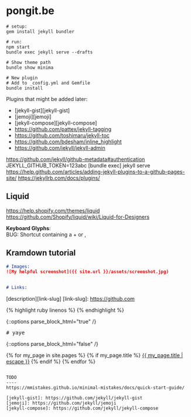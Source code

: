 pongit.be
=========

```
# setup:
gem install jekyll bundler

# run:
npm start
bundle exec jekyll serve --drafts

# Show theme path
bundle show minima

# New plugin
# Add to _config.yml and Gemfile
bundle install
```

Plugins that might be added later:  
- [jekyll-gist][jekyll-gist]
- [jemoji][jemoji]
- [jekyll-compose][jekyll-compose]
- https://github.com/pattex/jekyll-tagging
- https://github.com/toshimaru/jekyll-toc
- https://github.com/bdesham/inline_highlight
- https://github.com/jekyll/jekyll-admin


https://github.com/jekyll/github-metadata#authentication
JEKYLL_GITHUB_TOKEN=123abc [bundle exec] jekyll serve
https://help.github.com/articles/adding-jekyll-plugins-to-a-github-pages-site/
https://jekyllrb.com/docs/plugins/

Liquid
------
https://help.shopify.com/themes/liquid
https://github.com/Shopify/liquid/wiki/Liquid-for-Designers


**Keyboard Glyphs**:  
BUG: Shortcut containing a + or ,


Kramdown tutorial
-----------------

```md
# Images:
![My helpful screenshot]({{ site.url }}/assets/screenshot.jpg)


# Links:
```
[description][link-slug]
[link-slug]: https://github.com

{% highlight ruby linenos %}
{% endhighlight %}

{::options parse_block_html="true" /}
<pre># yaye</pre>
{::options parse_block_html="false" /}

{% for my_page in site.pages %}
	{% if my_page.title %}
		<a class="page-link" href="{{ my_page.url | relative_url }}">{{ my_page.title | escape }}</a>
	{% endif %}
{% endfor %}
```

TODO
----
https://mmistakes.github.io/minimal-mistakes/docs/quick-start-guide/

[jekyll-gist]: https://github.com/jekyll/jekyll-gist
[jemoji]: https://github.com/jekyll/jemoji
[jekyll-compose]: https://github.com/jekyll/jekyll-compose
